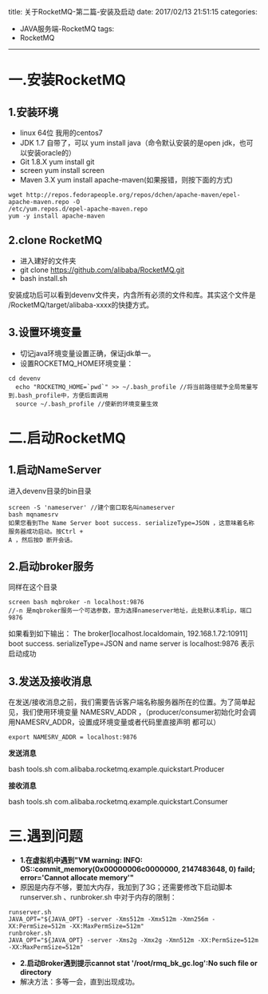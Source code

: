 title: 关于RocketMQ-第二篇-安装及启动
date: 2017/02/13 21:51:15
categories:
- JAVA服务端-RocketMQ
tags:
- RocketMQ
---

# 一.安装RocketMQ
## 1.安装环境
- linux 64位 我用的centos7
- JDK 1.7 自带了，可以 yum install java（命令默认安装的是open jdk，也可以安装oracle的）
- Git 1.8.X yum install git
- screen yum install screen
- Maven 3.X yum install apache-maven(如果报错，则按下面的方式)
```
wget http://repos.fedorapeople.org/repos/dchen/apache‐maven/epel‐apache‐maven.repo ‐O
/etc/yum.repos.d/epel‐apache‐maven.repo
yum ‐y install apache‐maven
```

## 2.clone RocketMQ
- 进入建好的文件夹
- git clone https://github.com/alibaba/RocketMQ.git
- bash install.sh

安装成功后可以看到devenv文件夹，内含所有必须的文件和库。其实这个文件是
/RocketMQ/target/alibaba-xxxx的快捷方式。

## 3.设置环境变量
- 切记java环境变量设置正确，保证jdk单一。
- 设置ROCKETMQ_HOME环境变量：

```
cd devenv
  echo "ROCKETMQ_HOME=`pwd`" >> ~/.bash_profile //将当前路径赋予全局常量写到.bash_profile中，方便后面调用
  source ~/.bash_profile //使新的环境变量生效
```


# 二.启动RocketMQ
## 1.启动NameServer
进入devenv目录的bin目录
```
screen -S 'nameserver' //建个窗口取名叫nameserver
bash mqnamesrv
如果您看到The Name Server boot success. serializeType=JSON ，这意味着名称服务器成功启动。按Ctrl +
A ，然后按D 断开会话。
```
## 2.启动broker服务
同样在这个目录

```
screen bash mqbroker ‐n localhost:9876
//‐n 是mqbroker服务一个可选参数，意为选择nameserver地址，此处默认本机ip，端口9876
```
如果看到如下输出：
The broker[localhost.localdomain, 192.168.1.72:10911] boot success. serializeType=JSON and name server is localhost:9876 表示启动成功

## 3.发送及接收消息
在发送/接收消息之前，我们需要告诉客户端名称服务器所在的位置。为了简单起见，我们使用环境变量
NAMESRV_ADDR ，（producer/consumer初始化时会调用NAMESRV_ADDR，设置成环境变量或者代码里直接声明
都可以）

```
export NAMESRV_ADDR = localhost:9876
```
**发送消息**

bash tools.sh com.alibaba.rocketmq.example.quickstart.Producer

**接收消息**

bash tools.sh com.alibaba.rocketmq.example.quickstart.Consumer


# 三.遇到问题
- **1.在虚拟机中遇到"VM warning: INFO: OS::commit_memory(0x00000006c0000000, 2147483648, 0) faild; error='Cannot allocate memory'"**
- 原因是内存不够，要加大内存，我加到了3G；还需要修改下启动脚本 runserver.sh 、runbroker.sh 中对于内存的限制：
```
runserver.sh
JAVA_OPT="${JAVA_OPT} -server -Xms512m -Xmx512m -Xmn256m -XX:PermSize=512m -XX:MaxPermSize=512m"
runbroker.sh
JAVA_OPT="${JAVA_OPT} -server -Xms2g -Xmx2g -Xmn512m -XX:PermSize=512m -XX:MaxPermSize=512m"
```
- **2.启动Broker遇到提示cannot stat '/root/rmq_bk_gc.log':No such file or directory**
- 解决方法：多等一会，直到出现成功。









